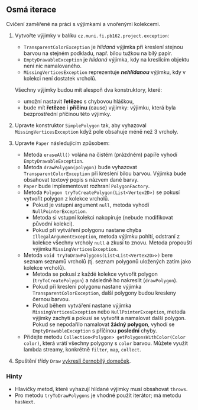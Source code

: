 ## Osmá iterace

Cvičení zaměřené na práci s výjimkami a vnořenými kolekcemi.

1.  Vytvořte výjimky v balíku `cz.muni.fi.pb162.project.exception`:
    *   `TransparentColorException` je _hlídaná_ výjimka při kreslení stejnou barvou na stejném podkladu,
        např. bílou tužkou na bílý papír.
    *   `EmptyDrawableException` je _hlídaná_ výjimka, kdy na kreslícím objektu není nic namalovaného.
    *   `MissingVerticesException` reprezentuje _**nehlídanou**_ výjimku, kdy v kolekci není dostatek vrcholů.

    Všechny výjimky budou mít alespoň dva konstruktory, které:
    *   umožní nastavit **řetězec** s chybovou hláškou,
    *   bude mít **řetězec** i **příčinu** (cause) výjimky: výjimku, která byla bezprostřední příčinou této výjimky.

2. Upravte konstruktor `SimplePolygon` tak, aby vyhazoval `MissingVerticesException` když pole obsahuje méně než 3 vrcholy. 

3. Upravte `Paper` následujícím způsobem:
    *   Metoda `eraseAll()` volána na čistém (prázdném) papíře vyhodí `EmptyDrawableException`.
    *   Metoda `drawPolygon(polygon)` bude vyhazovat `TransparentColorException` při kreslení bílou barvou.
        Výjimka bude obsahovat textový popis s názvem dané barvy.
    *   `Paper` bude implementovat rozhraní `PolygonFactory`.
    *   Metoda `Polygon tryToCreatePolygon(List<Vertex2D>)` se pokusí vytvořit polygon z kolekce vrcholů.
        *   Pokud je vstupní argument `null`, metoda vyhodí `NullPointerException`.
        *   Metoda si vstupní kolekci nakopíruje (nebude modifikovat původní kolekci).
        *   Pokud při vytváření polygonu nastane chyba `IllegalArgumentException`,
            metoda výjimku pohltí, odstraní z kolekce všechny vrcholy `null` a zkusí to znovu.
            Metoda propouští výjimku `MissingVerticesException`.
    *   Metoda `void tryToDrawPolygons(List<List<Vertex2D>>)` bere seznam seznamů vrcholů
        (tj. seznam polygonů uložených zatím jako kolekce vrcholů).
        *   Metoda se pokusí z každé kolekce vytvořit polygon (`tryToCreatePolygon`)
            a následně ho nakreslit (`drawPolygon`).
        *   Pokud při kreslení polygonu nastane výjimka `TransparentColorException`,
            další polygony budou kresleny černou barvou.
        *   Pokud během vytváření nastane výjimka `MissingVerticesException` nebo `NullPointerException`,
            metoda výjimky zachytí a pokusí se vytvořit a namalovat další polygon.
            Pokud se nepodařilo namalovat **žádný polygon**, vyhodí se `EmptyDrawableException`
            s příčinou **poslední** chyby.
    *   Přidejte metodu `Collection<Polygon> getPolygonsWithColor(Color color)`,
        která vrátí všechny polygony s `color` barvou.
        Můžete využít lambda streamy, konkrétně `filter`, `map`, `collect`.

3. Spuštění třídy `Draw`
[vykreslí černobílý domeček](https://gitlab.fi.muni.cz/pb162/pb162-course-info/wikis/draw-images).

### Hinty

- Hlavičky metod, které vyhazují hlídané výjimky musí obsahovat `throws`.
- Pro metodu `tryToDrawPolygons` je vhodné použít iterátor; má metodu `hasNext`.
 
